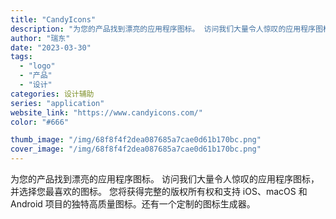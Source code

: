 ```yaml
---
title: "CandyIcons"
description: "为您的产品找到漂亮的应用程序图标。 访问我们大量令人惊叹的应用程序图标，并选择您最喜欢的图标。 您将获得完整的版权所有权"
author: "瑞东"
date: "2023-03-30"
tags:
  - "logo"
  - "产品"
  - "设计"
categories: 设计辅助
series: "application"
website_link: "https://www.candyicons.com/"
color: "#666"

thumb_image: "/img/68f8f4f2dea087685a7cae0d61b170bc.png"
cover_image: "/img/68f8f4f2dea087685a7cae0d61b170bc.png"
---
```


为您的产品找到漂亮的应用程序图标。 访问我们大量令人惊叹的应用程序图标，并选择您最喜欢的图标。 您将获得完整的版权所有权和支持 iOS、macOS 和 Android 项目的独特高质量图标。还有一个定制的图标生成器。